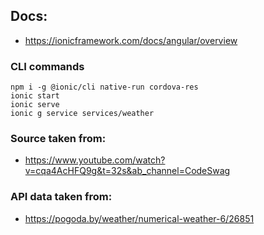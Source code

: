 ## Docs:
- https://ionicframework.com/docs/angular/overview

### CLI commands
```
npm i -g @ionic/cli native-run cordova-res
ionic start
ionic serve
ionic g service services/weather
```

### Source taken from:
- https://www.youtube.com/watch?v=cqa4AcHFQ9g&t=32s&ab_channel=CodeSwag

### API data taken from:
- https://pogoda.by/weather/numerical-weather-6/26851

